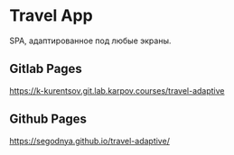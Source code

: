 # Travel App

SPA, адаптированное под любые экраны.

## Gitlab Pages

https://k-kurentsov.git.lab.karpov.courses/travel-adaptive

## Github Pages

https://segodnya.github.io/travel-adaptive/
